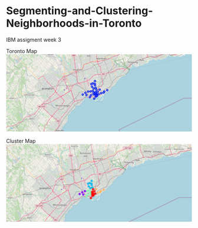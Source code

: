 # Segmenting-and-Clustering-Neighborhoods-in-Toronto
IBM assigment week 3

Toronto Map
![Toronto Map](https://github.com/scael85/Segmenting-and-Clustering-Neighborhoods-in-Toronto/blob/master/images/toronto_map.png)


Cluster Map
![Cluster Map](https://github.com/scael85/Segmenting-and-Clustering-Neighborhoods-in-Toronto/blob/master/images/cluster_map.png)
